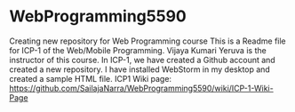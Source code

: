 # WebProgramming5590
Creating new repository for Web Programming course
This is a Readme file for ICP-1 of the Web/Mobile Programming.
Vijaya Kumari Yeruva is the instructor of this course.
In ICP-1, we have created a Github account and created a new repository.
I have installed WebStorm in my desktop and created a sample HTML file.
ICP1 Wiki page: https://github.com/SailajaNarra/WebProgramming5590/wiki/ICP-1-Wiki-Page
